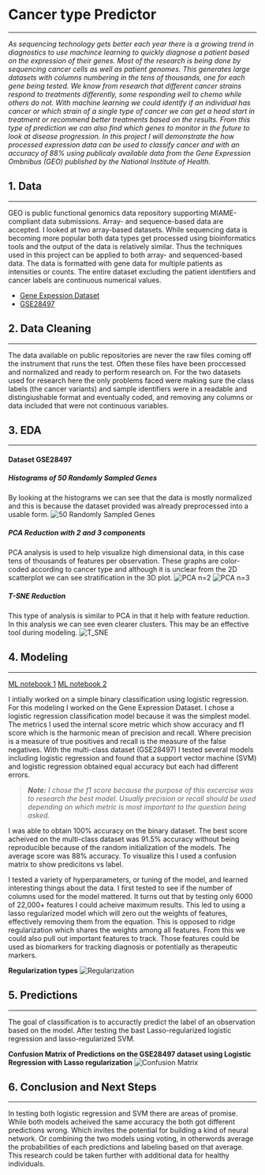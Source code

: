 # Cancer type Predictor
-------------------------------------------------------------------------------------------------------------------------------
*As sequencing technology gets better each year there is a growing trend in diagnostics to use machince learning to quickly diagnose a patient based on the expression of their genes. Most of the research is being done by sequencing cancer cells as well as patient genomes. This generates large datasets with columns numbering in the tens of thousands, one for each gene being tested. We know from research that different cancer strains respond to treatments differently, some responding well to chemo while others do not. With machine learning we could identify if an individual has cancer or which strain of a single type of cancer we can get a head start in treatment or recommend better treatments based on the results. From this type of prediction we can also find which genes to monitor in the future to look at disease progression.
In this project I will demonstrate the how processed expression data can be used to classify cancer and with an accuracy of 88% using publicaly available data from the Gene Expression Ombnibus (GEO) published by the National Institute of Health.*

## 1. Data
-------------------------------------------------------------------------------------------------------------------------------
GEO is public functional genomics data repository supporting MIAME-compliant data submissions. Array- and sequence-based data are accepted. I looked at two array-based datasets. While sequencing data is becoming more popular both data types get processed using bioinformatics tools and the output of the data is relatively similar. Thus the techniques used in this project can be applied to both array- and sequenced-based data. The data is formatted with gene data for multiple patients as intensities or counts. The entire dataset excluding the patient identifiers and cancer labels are continuous numerical values.

  * [Gene Expession Dataset](https://www.kaggle.com/crawford/gene-expression)
  * [GSE28497](https://www.ncbi.nlm.nih.gov/geo/query/acc.cgi?acc=GSE28497)

## 2. Data Cleaning
-------------------------------------------------------------------------------------------------------------------------------

The data available on public repositories are never the raw files coming off the instrument that runs the test. Often these files have been proccessed and normalized and ready to perform research on. For the two datasets used for research here the only problems faced were making sure the class labels (the cancer variants) and sample identifiers were in a readable and distingiushable format and eventually coded, and removing any columns or data included that were not continuous variables.

## 3. EDA
-------------------------------------------------------------------------------------------------------------------------------
#### Dataset GSE28497
##### **Histograms of 50 Randomly Sampled Genes**
By looking at the histograms we can see that the data is mostly normalized and this is because the dataset provided was already preprocessed into a usable form.
![50 Randomly Sampled Genes](images/sampledhist001.png)
##### **PCA Reduction with 2 and 3 components**
PCA analysis is used to help visualize high dimensional data, in this case tens of thousands of features per observation. These graphs are color-coded according to cancer type and although it is unclear from the 2D scatterplot we can see stratification in the 3D plot.
![PCA n=2](images/PCA_n_2.png) ![PCA n=3](images/PCA_n_3_003.png)
##### **T-SNE Reduction**
This type of analysis is similar to PCA in that it help with feature reduction. In this analysis we can see even clearer clusters. This may be an effective tool during modeling.
![T_SNE](images/tsne002.png)

## 4. Modeling
-------------------------------------------------------------------------------------------------------------------------------

[ML notebook 1](https://github.com/srtandon/GeneExpression/blob/master/Capstone%202%20-%20Gene%20Expression%20-%20Modeling.ipynb)
[ML notebook 2](https://github.com/srtandon/GeneExpression/blob/master/GSE28497%20-%20Modeling.ipynb)

I intially worked on a simple binary classification using logistic regression. For this modeling I worked on the Gene Expression Dataset. I chose a logistic regression classification model because it was the simplest model. The metrics I used the internal score metric which show accuracy and f1 score which is the harmonic mean of precision and recall. Where precision is a measure of true positives and recall is the measure of the false negatives. With the multi-class dataset (GSE28497) I tested several models including logistic regression and found that a support vector machine (SVM) and logistic regression obtained equal accuracy but each had different errors.

> _**Note:** I chose the f1 score because the purpose of this excercise was to research the best model. Usually precision or recall should be used depending on which metric is most important to the question being asked._

I was able to obtain 100% accuracy on the binary dataset. The best score acheived on the multi-class dataset was 91.5% accuracy without being reproducible because of the random initialization of the models. The average score was 88% accuracy. To visualize this I used a confusion matrix to show predicitons vs label.

I tested a variety of hyperparameters, or tuning of the model, and learned interesting things about the data. I first tested to see if the number of columns used for the model mattered. It turns out that by testing only 6000 of 22,000+ features I could acheive maximum results. This led to using a lasso regularized model which will zero out the weights of features, effectively removing them from the equation. This is opposed to ridge regularization which shares the weights among all features. From this we could also pull out important features to track. Those features could be used as biomarkers for tracking diagnosis or potentially as therapeutic markers.

**Regularization types**
![Regularization](images/lassoreg.png)

## 5. Predictions
-------------------------------------------------------------------------------------------------------------------------------
The goal of classification is to accuractly predict the label of an observation based on the model. After testing the bast Lasso-regularized logistic regression and lasso-regularized SVM.

**Confusion Matrix of Predictions on the GSE28497 dataset using Logistic Regression with Lasso regularization**
![Confusion Matrix](images/score_confusion_matrix.jpg)

## 6. Conclusion and Next Steps
-------------------------------------------------------------------------------------------------------------------------------
In testing both logistic regression and SVM there are areas of promise. While both models acheived the same accuracy the both got different predictions wrong. Which invites the potential for building a kind of neural network. Or combining the two models using voting, in otherwords average the probabilities of each predictions and labeling based on that average. This research could be taken further with additional data for healthy individuals.


